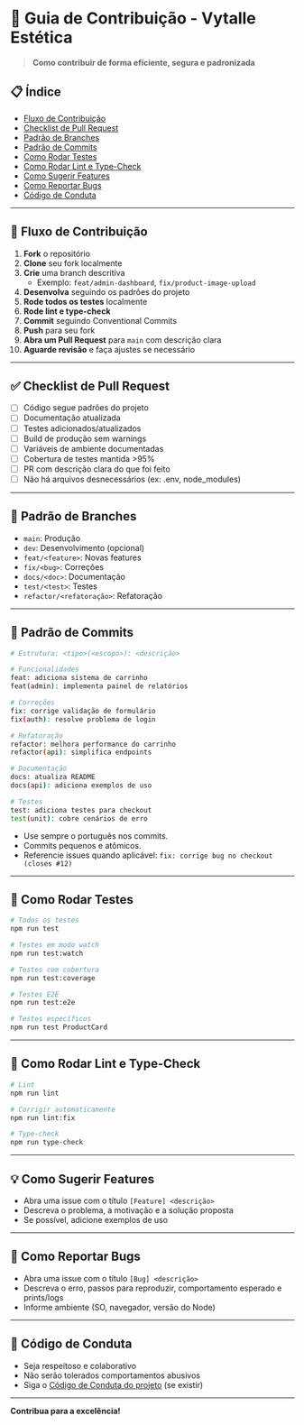 # 🤝 Guia de Contribuição - Vytalle Estética

> **Como contribuir de forma eficiente, segura e padronizada**

## 📋 Índice

- [Fluxo de Contribuição](#fluxo-de-contribuição)
- [Checklist de Pull Request](#checklist-de-pull-request)
- [Padrão de Branches](#padrão-de-branches)
- [Padrão de Commits](#padrão-de-commits)
- [Como Rodar Testes](#como-rodar-testes)
- [Como Rodar Lint e Type-Check](#como-rodar-lint-e-type-check)
- [Como Sugerir Features](#como-sugerir-features)
- [Como Reportar Bugs](#como-reportar-bugs)
- [Código de Conduta](#código-de-conduta)

---

## 🚀 Fluxo de Contribuição

1. **Fork** o repositório
2. **Clone** seu fork localmente
3. **Crie** uma branch descritiva
   - Exemplo: `feat/admin-dashboard`, `fix/product-image-upload`
4. **Desenvolva** seguindo os padrões do projeto
5. **Rode todos os testes** localmente
6. **Rode lint e type-check**
7. **Commit** seguindo Conventional Commits
8. **Push** para seu fork
9. **Abra um Pull Request** para `main` com descrição clara
10. **Aguarde revisão** e faça ajustes se necessário

---

## ✅ Checklist de Pull Request

- [ ] Código segue padrões do projeto
- [ ] Documentação atualizada
- [ ] Testes adicionados/atualizados
- [ ] Build de produção sem warnings
- [ ] Variáveis de ambiente documentadas
- [ ] Cobertura de testes mantida >95%
- [ ] PR com descrição clara do que foi feito
- [ ] Não há arquivos desnecessários (ex: .env, node_modules)

---

## 🌱 Padrão de Branches

- `main`: Produção
- `dev`: Desenvolvimento (opcional)
- `feat/<feature>`: Novas features
- `fix/<bug>`: Correções
- `docs/<doc>`: Documentação
- `test/<test>`: Testes
- `refactor/<refatoração>`: Refatoração

---

## 📝 Padrão de Commits

```bash
# Estrutura: <tipo>(<escopo>): <descrição>

# Funcionalidades
feat: adiciona sistema de carrinho
feat(admin): implementa painel de relatórios

# Correções
fix: corrige validação de formulário
fix(auth): resolve problema de login

# Refatoração
refactor: melhora performance do carrinho
refactor(api): simplifica endpoints

# Documentação
docs: atualiza README
docs(api): adiciona exemplos de uso

# Testes
test: adiciona testes para checkout
test(unit): cobre cenários de erro
```

- Use sempre o português nos commits.
- Commits pequenos e atômicos.
- Referencie issues quando aplicável:
  `fix: corrige bug no checkout (closes #12)`

---

## 🧪 Como Rodar Testes

```bash
# Todos os testes
npm run test

# Testes em modo watch
npm run test:watch

# Testes com cobertura
npm run test:coverage

# Testes E2E
npm run test:e2e

# Testes específicos
npm run test ProductCard
```

---

## 🧹 Como Rodar Lint e Type-Check

```bash
# Lint
npm run lint

# Corrigir automaticamente
npm run lint:fix

# Type-check
npm run type-check
```

---

## 💡 Como Sugerir Features

- Abra uma issue com o título `[Feature] <descrição>`
- Descreva o problema, a motivação e a solução proposta
- Se possível, adicione exemplos de uso

---

## 🐞 Como Reportar Bugs

- Abra uma issue com o título `[Bug] <descrição>`
- Descreva o erro, passos para reproduzir, comportamento esperado e prints/logs
- Informe ambiente (SO, navegador, versão do Node)

---

## 🤝 Código de Conduta

- Seja respeitoso e colaborativo
- Não serão tolerados comportamentos abusivos
- Siga o [Código de Conduta do projeto](./CODE_OF_CONDUCT.md) (se existir)

---

**Contribua para a excelência!**

